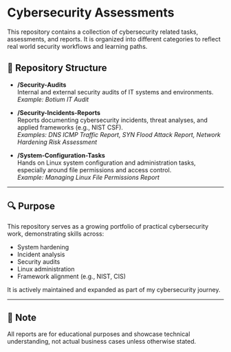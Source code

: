 # Cybersecurity Assessments

This repository contains a collection of cybersecurity related tasks, assessments, and reports. It is organized into different categories to reflect real world security workflows and learning paths.

## 📁 Repository Structure

- **/Security-Audits**  
  Internal and external security audits of IT systems and environments.  
  _Example: Botium IT Audit_

- **/Security-Incidents-Reports**  
  Reports documenting cybersecurity incidents, threat analyses, and applied frameworks (e.g., NIST CSF).  
  _Examples: DNS ICMP Traffic Report, SYN Flood Attack Report, Network Hardening Risk Assessment_

- **/System-Configuration-Tasks**  
  Hands on Linux system configuration and administration tasks, especially around file permissions and access control.  
  _Example: Managing Linux File Permissions Report_

---

## 🔍 Purpose

This repository serves as a growing portfolio of practical cybersecurity work, demonstrating skills across:

- System hardening
- Incident analysis
- Security audits
- Linux administration
- Framework alignment (e.g., NIST, CIS)

It is actively maintained and expanded as part of my cybersecurity journey.

---

## 📌 Note

All reports are for educational purposes and showcase technical understanding, not actual business cases unless otherwise stated.
